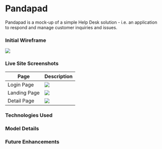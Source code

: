 # Pandapad

Pandapad is a mock-up of a simple Help Desk solution - i.e. an application to respond and manage customer inquiries and issues.

### Initial Wireframe
<img src="https://i.imgur.com/AFdF1pM.png" />

### Live Site Screenshots
|     Page     | Description |
| ------------ | ----------- |
| Login Page   |<img src="https://i.imgur.com/obwJUky.png" />|
| Landing Page |<img src="https://i.imgur.com/hHnhoex.png" />|
| Detail Page  |<img src="https://i.imgur.com/xDtIX8D.png" />|
### Technologies Used
### Model Details
### Future Enhancements